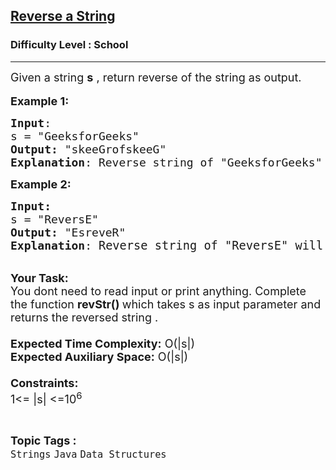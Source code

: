 <h2><a href="https://www.geeksforgeeks.org/problems/java-reverse-a-string0416/1?page=2&difficulty=School,Basic&sortBy=difficulty">Reverse a String</a></h2><h3>Difficulty Level : School</h3><hr><div class="problems_problem_content__Xm_eO"><p><span style="font-size: 18px;">Given a string <strong>s</strong> , return reverse of the string as output.</span><br><br><span style="font-size: 18px;"><strong>Example 1:</strong></span></p>
<pre><span style="font-size: 18px;"><strong>Input</strong>: <br>s = "GeeksforGeeks</span><span style="font-size: 18px;">"
<strong>Output:</strong>&nbsp;"skeeGrofskeeG</span><span style="font-size: 18px;">"&nbsp;
<strong>Explanation</strong>: Reverse string of "GeeksforGeeks" will be "skeeGrofskeeG<span style="font-size: 18px;">"</span>
</span></pre>
<p><span style="font-size: 18px;"><strong>Example 2:</strong></span></p>
<pre><span style="font-size: 18px;"><strong>Input: <br></strong>s = "ReversE"
<strong>Output:&nbsp;</strong>"EsreveR"
<strong>Explanation</strong>: </span><span style="font-size: 14pt;">Reverse string of "ReversE" will be "EsreveR"</span></pre>
<p><br><span style="font-size: 18px;"><strong>Your Task:&nbsp;&nbsp;</strong><br>You dont need to read input or print anything. Complete the function <strong>revStr</strong><strong>()&nbsp;</strong>which takes s as input parameter and returns the reversed string .<br><br><strong>Expected Time Complexity:</strong> O(|s|)<br><strong>Expected Auxiliary Space:</strong> O(|s|)<br><br><strong>Constraints:</strong><br>1&lt;= |s| &lt;=10<sup>6</sup></span></p></div><br><p><span style=font-size:18px><strong>Topic Tags : </strong><br><code>Strings</code>&nbsp;<code>Java</code>&nbsp;<code>Data Structures</code>&nbsp;